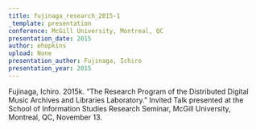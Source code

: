 ```yaml
---
title: fujinaga_research_2015-1
_template: presentation
conference: McGill University, Montreal, QC
presentation_date: 2015
author: ehopkins
upload: None
presentation_author: Fujinaga, Ichiro
presentation_year: 2015
---
```

Fujinaga, Ichiro. 2015k. “The Research Program of the Distributed Digital Music Archives and Libraries Laboratory.” Invited Talk presented at the School of Information Studies Research Seminar, McGill University, Montreal, QC, November 13.
